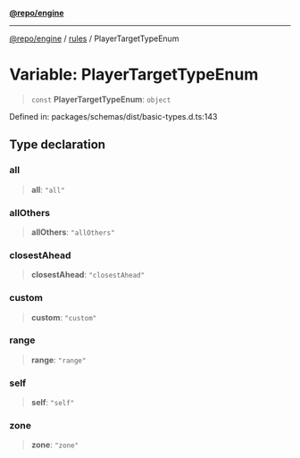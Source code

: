 [**@repo/engine**](../../README.md)

---

[@repo/engine](../../modules.md) / [rules](../README.md) / PlayerTargetTypeEnum

# Variable: PlayerTargetTypeEnum

> `const` **PlayerTargetTypeEnum**: `object`

Defined in: packages/schemas/dist/basic-types.d.ts:143

## Type declaration

### all

> **all**: `"all"`

### allOthers

> **allOthers**: `"allOthers"`

### closestAhead

> **closestAhead**: `"closestAhead"`

### custom

> **custom**: `"custom"`

### range

> **range**: `"range"`

### self

> **self**: `"self"`

### zone

> **zone**: `"zone"`
